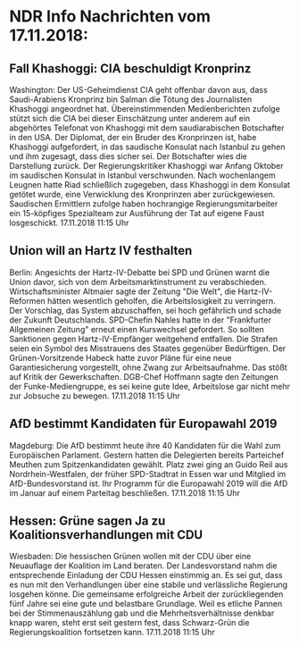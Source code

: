 # NDR Info Nachrichten vom 17.11.2018:


## Fall Khashoggi: CIA beschuldigt Kronprinz
Washington: Der US-Geheimdienst CIA geht offenbar davon aus, dass Saudi-Arabiens Kronprinz bin Salman die Tötung des Journalisten Khashoggi angeordnet hat. Übereinstimmenden Medienberichten zufolge stützt sich die CIA bei dieser Einschätzung unter anderem auf ein abgehörtes Telefonat von Khashoggi mit dem saudiarabischen Botschafter in den USA. Der Diplomat, der ein Bruder des Kronprinzen ist, habe Khashoggi aufgefordert, in das saudische Konsulat nach Istanbul zu gehen und ihm zugesagt, dass dies sicher sei. Der Botschafter wies die Darstellung zurück. Der Regierungskritiker Khashoggi war Anfang Oktober im saudischen Konsulat in Istanbul verschwunden. Nach wochenlangem Leugnen hatte Riad schließlich zugegeben, dass Khashoggi in dem Konsulat getötet wurde, eine Verwicklung des Kronprinzen aber zurückgewiesen. Saudischen Ermittlern zufolge haben hochrangige Regierungsmitarbeiter ein 15-köpfiges Spezialteam zur Ausführung der Tat auf eigene Faust losgeschickt. 17.11.2018 11:15 Uhr 

## Union will an Hartz IV festhalten
Berlin: Angesichts der Hartz-IV-Debatte bei SPD und Grünen warnt die Union davor, sich von dem Arbeitsmarktinstrument zu verabschieden. Wirtschaftsminister Altmaier sagte der Zeitung "Die Welt", die Hartz-IV-Reformen hätten wesentlich geholfen, die Arbeitslosigkeit zu verringern. Der Vorschlag, das System abzuschaffen, sei hoch gefährlich und schade der Zukunft Deutschlands. SPD-Chefin Nahles hatte in der "Frankfurter Allgemeinen Zeitung" erneut einen Kurswechsel gefordert. So sollten Sanktionen gegen Hartz-IV-Empfänger weitgehend entfallen. Die Strafen seien ein Symbol des Misstrauens des Staates gegenüber Bedürftigen. Der Grünen-Vorsitzende Habeck hatte zuvor Pläne für eine neue Garantiesicherung vorgestellt, ohne Zwang zur Arbeitsaufnahme. Das stößt auf Kritik der Gewerkschaften. DGB-Chef Hoffmann sagte den Zeitungen der Funke-Mediengruppe, es sei keine gute Idee, Arbeitslose gar nicht mehr zur Jobsuche zu bewegen. 17.11.2018 11:15 Uhr 

## AfD bestimmt Kandidaten für Europawahl 2019
Magdeburg: Die AfD bestimmt heute ihre 40 Kandidaten für die Wahl zum Europäischen Parlament. Gestern hatten die Delegierten bereits Parteichef Meuthen zum Spitzenkandidaten gewählt. Platz zwei ging an Guido Reil aus Nordrhein-Westfalen, der früher SPD-Stadtrat in Essen war und Mitglied im AfD-Bundesvorstand ist. Ihr Programm für die Europawahl 2019 will die AfD im Januar auf einem Parteitag beschließen. 17.11.2018 11:15 Uhr 

## Hessen: Grüne sagen Ja zu Koalitionsverhandlungen mit CDU
Wiesbaden: Die hessischen Grünen wollen mit der CDU über eine Neuauflage der Koalition im Land beraten. Der Landesvorstand nahm die entsprechende Einladung der CDU Hessen einstimmig an. Es sei gut, dass es nun mit den Verhandlungen über eine stabile und verlässliche Regierung losgehen könne. Die gemeinsame erfolgreiche Arbeit der zurückliegenden fünf Jahre sei eine gute und belastbare Grundlage. Weil es etliche Pannen bei der Stimmenauszählung gab und die Mehrheitsverhältnisse denkbar knapp waren, steht erst seit gestern fest, dass Schwarz-Grün die Regierungskoalition fortsetzen kann. 17.11.2018 11:15 Uhr 
